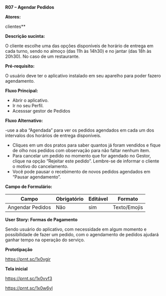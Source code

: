 ﻿
**R07 – Agendar Pedidos** 

**Atores:** 

clientes** 

**Descrição sucinta:** 

O cliente escolhe uma das opções disponíveis de horário de entrega em cada turno, sendo no almoço (das 11h às 14h30) e no jantar (das 18h às 20h30). No caso de um restaurante. 

**Pré-requisito:** 

O usuário deve ter o aplicativo instalado em seu aparelho para poder fazero agendamento. 

**Fluxo Principal:** 
- Abrir o aplicativo. 
- Ir no seu Perfil. 
- Acesssar gestor de Pedidos
 
**Fluxo Alternativo:** 

-use a aba “Agendada” para ver os pedidos agendados em cada um dos intervalos dos horários de entrega disponíveis. 

- Cliques em um dos pratos para saber quantos já foram vendidos e fique de olho nos pedidos com observação para não faltar nenhum item. 
- Para cancelar um pedido no momento que for agendado no Gestor, clique na opção “Rejeitar este pedido”. Lembre-se de informar o cliente o motivo do cancelamento. 
- Você pode pausar o recebimento de novos pedidos agendados em “Pausar agendamento”. 


**Campo de Formulário:** 

|Campo |Obrigatório |Editável |Formato |
| - | - | - | - |
|Angendar Pedidos |Não |sim |Texto/Emojis |

**User Story: Formas de Pagamento** 

Sendo usuário do aplicativo, com necessidade em algum momento e possibilidade de fazer um pedido, com o agendamento de pedidos ajudará ganhar tempo na operação do serviço. 

**Prototipação** 

https://prnt.sc/1x0vgir

**Tela inicial**

https://prnt.sc/1x0vvf3

https://prnt.sc/1x0w6yl